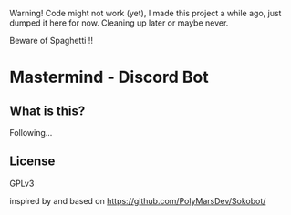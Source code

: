 Warning! Code might not work (yet), I made this project a while ago, just dumped it here for now.
Cleaning up later or maybe never.

Beware of Spaghetti !!

# Mastermind - Discord Bot

## What is this?

Following...

## License

GPLv3 
 
inspired by and based on https://github.com/PolyMarsDev/Sokobot/ 